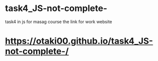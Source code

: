 # task4_JS-not-complete-
task4 in js for masag course
the link for work website 
# https://otaki00.github.io/task4_JS-not-complete-/
